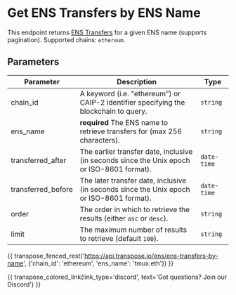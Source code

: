# Get ENS Transfers by ENS Name

This endpoint returns [ENS Transfers](../models/ens_transfer_model.md) for a given ENS name (supports pagination). Supported chains: `ethereum`.

## Parameters
| Parameter     | Description                                                                          | Type     | 
|---------------|--------------------------------------------------------------------------------------|----------|
| chain_id      | A keyword (i.e. "ethereum") or CAIP-2 identifier specifying the blockchain to query. | `string` | 
| ens_name      | **required** The ENS name to retrieve transfers for (max 256 characters). | `string` | 
| transferred_after | The earlier transfer date, inclusive (in seconds since the Unix epoch or ISO-8601 format).   | `date-time` | 
| transferred_before | The later transfer date, inclusive (in seconds since the Unix epoch or ISO-8601 format). | `date-time` | 
| order | The order in which to retrieve the results (either `asc` or `desc`).   | `string` | 
| limit | The maximum number of results to retrieve (default `100`). | `string` |

{{ transpose_fenced_rest('https://api.transpose.io/ens/ens-transfers-by-name', {'chain_id': 'ethereum', 'ens_name': 'tmux.eth'}) }}

{{ transpose_colored_link(link_type='discord', text='Got questions?  Join our Discord') }}
